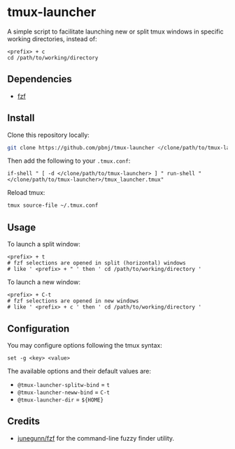 # tmux-launcher

A simple script to facilitate launching new or split tmux windows in specific
working directories, instead of:

```text
<prefix> + c
cd /path/to/working/directory
```

## Dependencies

- [fzf](https://github.com/junegunn/fzf)

## Install

Clone this repository locally:

```sh
git clone https://github.com/pbnj/tmux-launcher </clone/path/to/tmux-launcher>
```

Then add the following to your `.tmux.conf`:

```text
if-shell " [ -d </clone/path/to/tmux-launcher> ] " run-shell "</clone/path/to/tmux-launcher>/tmux_launcher.tmux"
```

Reload tmux:

```sh
tmux source-file ~/.tmux.conf
```

## Usage

To launch a split window:

```text
<prefix> + t
# fzf selections are opened in split (horizontal) windows
# like ' <prefix> + " ' then ' cd /path/to/working/directory '
```

To launch a new window:

```text
<prefix> + C-t
# fzf selections are opened in new windows
# like ' <prefix> + c ' then ' cd /path/to/working/directory '
```

## Configuration

You may configure options following the tmux syntax:

```text
set -g <key> <value>
```

The available options and their default values are:

- `@tmux-launcher-splitw-bind` = `t`
- `@tmux-launcher-neww-bind` = `C-t`
- `@tmux-launcher-dir` = `${HOME}`

## Credits

- [junegunn/fzf](https://github.com/junegunn/fzf) for the command-line fuzzy
  finder utility.
